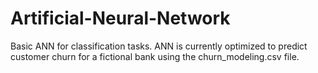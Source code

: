 # Artificial-Neural-Network
Basic ANN for classification tasks.
ANN is currently optimized to predict customer churn for a fictional bank using the churn_modeling.csv file.
